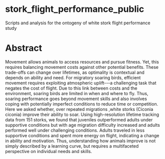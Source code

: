 # stork_flight_performance_public
Scripts and analysis for the ontogeny of white stork flight performance study

# Abstract
Movement allows animals to access resources and pursue fitness. Yet, this requires balancing movement costs against other potential benefits. These trade-offs can change over lifetimes, as optimality is contextual and depends on ability and need. For migratory soaring birds, efficient movement requires exploiting atmospheric uplift---a challenging task that negates the cost of flight. Due to this link between costs and the environment, soaring birds are limited in when and where to fly. Thus, soaring performance goes beyond movement skills and also involves coping with potentially imperfect conditions to reduce time or competition. Here we asked whether, over repeated migrations ,white storks (Ciconia ciconia) improve their ability to soar. Using high-resolution lifetime tracking data from 151 storks, we found that juveniles outperformed adults under supportive conditions but with age migration difficulty increased and adults performed well under challenging conditions. Adults traveled in less supportive conditions and spent more energy on flight, indicating a change in ability and motivation. Thus, understanding how animals improve is not simply described by a learning curve, but requires a multifaceted perspective on individual needs and skills.

